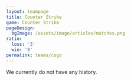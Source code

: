 ```yaml
---
layout: teampage
title: Counter Strike
game: Counter Strike
pageDesign:
  bgImage: /assets/image/articles/matches.png
ratio:
  loss: '3'
  win: '8'
permalink: teams/csgo
---
```

We currently do not have any history.

